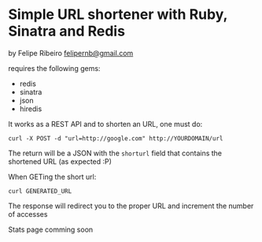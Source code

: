 Simple URL shortener with Ruby, Sinatra and Redis
=================================================
by Felipe Ribeiro <felipernb@gmail.com>

requires the following gems:

* redis
* sinatra
* json
* hiredis

It works as a REST API and to shorten an URL, one must do:

    curl -X POST -d "url=http://google.com" http://YOURDOMAIN/url

The return will be a JSON with the `shorturl` field that contains the shortened URL (as expected :P)

When GETing the short url:

    curl GENERATED_URL

The response will redirect you to the proper URL and increment the number of accesses

Stats page comming soon
